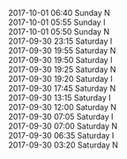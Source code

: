 2017-10-01 06:40 Sunday  N  
2017-10-01 05:55 Sunday  I  
2017-10-01 05:50 Sunday  N  
2017-09-30 23:15 Saturday  I  
2017-09-30 19:55 Saturday  N  
2017-09-30 19:50 Saturday  I  
2017-09-30 19:25 Saturday  N  
2017-09-30 19:20 Saturday  I  
2017-09-30 17:45 Saturday  N  
2017-09-30 13:15 Saturday  I  
2017-09-30 12:00 Saturday  N  
2017-09-30 07:05 Saturday  I  
2017-09-30 07:00 Saturday  N  
2017-09-30 06:35 Saturday  I  
2017-09-30 03:20 Saturday  N  
